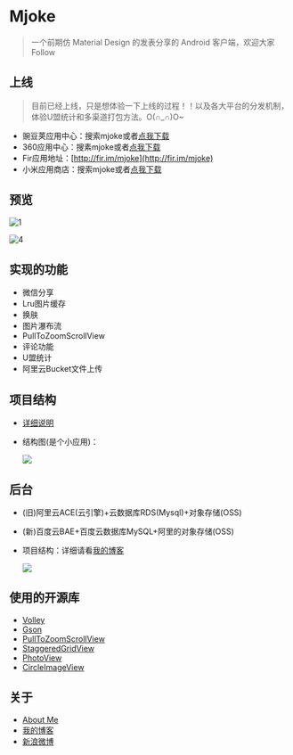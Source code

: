 # Mjoke

> 一个前期仿 Material Design 的发表分享的 Android 客户端，欢迎大家 Follow

## 上线

> 目前已经上线，只是想体验一下上线的过程！！以及各大平台的分发机制，体验U盟统计和多渠道打包方法。O(∩_∩)O~

* 豌豆荚应用中心：搜索mjoke或者[点我下载](http://www.wandoujia.com/apps/app.jiyi.com.mjoke)
* 360应用中心：搜素mjoke或者[点我下载](http://shouji.360tpcdn.com/150917/806c975d3c51250c605ac6970cff9da9/app.jiyi.com.mjoke_2.apk)
* Fir应用地址：[http://fir.im/mjoke](http://fir.im/mjoke)
* 小米应用商店：搜索mjoke或者[点我下载](http://app.mi.com/detail/113066)

## 预览

![1](http://img.godjiyi.cn/123.jpg)

![4](http://img.godjiyi.cn/456.jpg)

## 实现的功能

* 微信分享
* Lru图片缓存
* 换肤
* 图片瀑布流
* PullToZoomScrollView
* 评论功能
* U盟统计
* 阿里云Bucket文件上传

## 项目结构
* [详细说明](http://jiyiren.github.io/2015/09/18/mjokeapp/)
* 结构图(是个小应用)：

	![](http://img.godjiyi.cn/javafile2222222.png)

## 后台

* (旧)阿里云ACE(云引擎)+云数据库RDS(Mysql)+对象存储(OSS)
* (新)百度云BAE+百度云数据库MySQL+阿里的对象存储(OSS)
* 项目结构：详细请看[我的博客](http://jiyiren.github.io/2015/09/18/mjokeapp/)
	
	![](http://img.godjiyi.cn/jy_mjoke_bg.jpg)


## 使用的开源库

* [Volley](https://github.com/mcxiaoke/android-volley)
* [Gson](https://github.com/google/gson)
* [PullToZoomScrollView](https://github.com/jiyiren/PullToZoomScrollView)
* [StaggeredGridView](https://github.com/maurycyw/StaggeredGridView)
* [PhotoView](https://github.com/chrisbanes/PhotoView)
* [CircleImageView](https://github.com/hdodenhof/CircleImageView)


## 关于

* [About Me](http://jiyiren.github.io/about/)
* [我的博客](http://jiyiren.github.io/)
* [新浪微博](http://weibo.com/jiyi1459050189)

